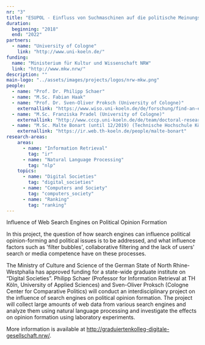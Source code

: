 ```yaml
---
nr: "3"
title: "ESUPOL - Einfluss von Suchmaschinen auf die politische Meinungsbildung"
duration:
  beginning: "2018"
  end: "2022"
partners:
  - name: "University of Cologne"
    link: "http://www.uni-koeln.de/"
funding:
  name: "Ministerium für Kultur und Wissenschaft NRW"
  link: "http://www.mkw.nrw/"
description: ""
main-logo: "../assets/images/projects/logos/nrw-mkw.png"
people:
  - name: "Prof. Dr. Philipp Schaer"
  - name: "M.Sc. Fabian Haak"
  - name: "Prof. Dr. Sven-Oliver Proksch (University of Cologne)"
    externallink: "https://www.wiso.uni-koeln.de/de/forschung/find-an-expert/experts/prof-dr-sven-oliver-proksch/"
  - name: "M.Sc. Franziska Pradel (University of Cologne)"
    externallink: "http://www.cccp.uni-koeln.de/de/team/doctoral-researchers/franziska-pradel/"
  - name: "M.Sc. Malte Bonart (until 12/2019) (Technische Hochschule Köln)"
    externallink: "https://ir.web.th-koeln.de/people/malte-bonart"
research-areas:
    areas:
      - name: "Information Retrieval"
        tag: "ir"
      - name: "Natural Language Processing"
        tag: "nlp"
    topics:
      - name: "Digital Societies"
        tag: "digital_societies"
      - name: "Computers and Society"
        tag: "computers_society"
      - name: "Ranking"
        tag: "ranking"
---
```

Influence of Web Search Engines on Political Opinion Formation

<!--more-->In this project, the question of how search engines can influence political opinion-forming and political issues is to be addressed, and what influence factors such as 'filter bubbles', collaborative filtering and the lack of users' search or media competence have on these processes.<!--more-->

The Ministry of Culture and Science of the German State of North Rhine-Westphalia has approved funding for a state-wide graduate institute on “Digital Societies”. Philipp Schaer (Professor for Information Retrieval at TH Köln, University of Applied Sciences) and Sven-Oliver Proksch (Cologne Center for Comparative Politics) will conduct an interdisciplinary project on the influence of search engines on political opinion formation. The project will collect large amounts of web data from various search engines and analyze them using natural language processing and investigate the effects on opinion formation using laboratory experiments.

More information is available at <http://graduiertenkolleg-digitale-gesellschaft.nrw/>.
